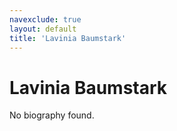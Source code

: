 ```yaml
---
navexclude: true
layout: default
title: 'Lavinia Baumstark'
---
```


# Lavinia Baumstark

No biography found.